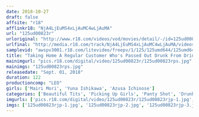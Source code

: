 ```yaml
---
date: 2018-10-27
draft: false
affsite: "r18"
afflinkr18: "NjA4LjEuMS4xLjAuMC4wLjAuMA"
url: "125ud00823r"
urloriginal: "http://www.r18.com/videos/vod/movies/detail/-/id=125ud00823r"
urlfinal: "http://media.r18.com/track/NjA4LjEuMS4xLjAuMC4wLjAuMA/videos/vod/movies/detail/-/id=125ud00823r"
samplevid: "awspv3001.r18.com/litevideo/freepv/1/125/125umd644/125umd644_dmb_w.mp4"
title: "Taking Home A Regular Customer Who's Passed Out Drunk From Drinking Tequila And Fucking Her Without Being Found Out!!"
mainimgurl: "pics.r18.com/digital/video/125ud00823r/125ud00823rps.jpg"
mainimgs: "125ud00823rps.jpg"
releasedate: "Sept. 01, 2018"
duration: 122
productioncomp: "LEO"
girls: ['Mairi Mori', 'Yuna Ishikawa', 'Azusa Ichinose']
categories: ['Beautiful Tits', 'Picking Up Girls', 'Panty Shot', 'Drunk Girl', 'Pranks', 'Creampie', 'Hi-Def']
imgurls: ['pics.r18.com/digital/video/125ud00823r/125ud00823rjp-1.jpg', 'pics.r18.com/digital/video/125ud00823r/125ud00823rjp-2.jpg', 'pics.r18.com/digital/video/125ud00823r/125ud00823rjp-3.jpg', 'pics.r18.com/digital/video/125ud00823r/125ud00823rjp-4.jpg', 'pics.r18.com/digital/video/125ud00823r/125ud00823rjp-5.jpg', 'pics.r18.com/digital/video/125ud00823r/125ud00823rjp-6.jpg', 'pics.r18.com/digital/video/125ud00823r/125ud00823rjp-7.jpg', 'pics.r18.com/digital/video/125ud00823r/125ud00823rjp-8.jpg', 'pics.r18.com/digital/video/125ud00823r/125ud00823rjp-9.jpg', 'pics.r18.com/digital/video/125ud00823r/125ud00823rjp-10.jpg', 'pics.r18.com/digital/video/125ud00823r/125ud00823rjp-11.jpg', 'pics.r18.com/digital/video/125ud00823r/125ud00823rjp-12.jpg', 'pics.r18.com/digital/video/125ud00823r/125ud00823rjp-13.jpg', 'pics.r18.com/digital/video/125ud00823r/125ud00823rjp-14.jpg', 'pics.r18.com/digital/video/125ud00823r/125ud00823rjp-15.jpg', 'pics.r18.com/digital/video/125ud00823r/125ud00823rjp-16.jpg', 'pics.r18.com/digital/video/125ud00823r/125ud00823rjp-17.jpg', 'pics.r18.com/digital/video/125ud00823r/125ud00823rjp-18.jpg', 'pics.r18.com/digital/video/125ud00823r/125ud00823rjp-19.jpg', 'pics.r18.com/digital/video/125ud00823r/125ud00823rjp-20.jpg']
imgs: ['125ud00823rjp-1.jpg', '125ud00823rjp-2.jpg', '125ud00823rjp-3.jpg', '125ud00823rjp-4.jpg', '125ud00823rjp-5.jpg', '125ud00823rjp-6.jpg', '125ud00823rjp-7.jpg', '125ud00823rjp-8.jpg', '125ud00823rjp-9.jpg', '125ud00823rjp-10.jpg', '125ud00823rjp-11.jpg', '125ud00823rjp-12.jpg', '125ud00823rjp-13.jpg', '125ud00823rjp-14.jpg', '125ud00823rjp-15.jpg', '125ud00823rjp-16.jpg', '125ud00823rjp-17.jpg', '125ud00823rjp-18.jpg', '125ud00823rjp-19.jpg', '125ud00823rjp-20.jpg']
---
```

